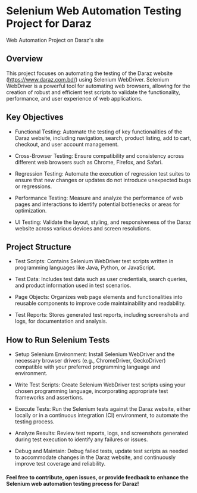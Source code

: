 # Selenium Web Automation Testing Project for Daraz
Web Automation Project on Daraz's site

## Overview
This project focuses on automating the testing of the Daraz website (https://www.daraz.com.bd/) using Selenium WebDriver. Selenium WebDriver is a powerful tool for automating web browsers, allowing for the creation of robust and efficient test scripts to validate the functionality, performance, and user experience of web applications.

## Key Objectives
- Functional Testing: Automate the testing of key functionalities of the Daraz website, including navigation, search, product listing, add to cart, checkout, and user account management.

- Cross-Browser Testing: Ensure compatibility and consistency across different web browsers such as Chrome, Firefox, and Safari.

- Regression Testing: Automate the execution of regression test suites to ensure that new changes or updates do not introduce unexpected bugs or regressions.

- Performance Testing: Measure and analyze the performance of web pages and interactions to identify potential bottlenecks or areas for optimization.

- UI Testing: Validate the layout, styling, and responsiveness of the Daraz website across various devices and screen resolutions.

## Project Structure
- Test Scripts: Contains Selenium WebDriver test scripts written in programming languages like Java, Python, or JavaScript.

- Test Data: Includes test data such as user credentials, search queries, and product information used in test scenarios.

- Page Objects: Organizes web page elements and functionalities into reusable components to improve code maintainability and readability.

- Test Reports: Stores generated test reports, including screenshots and logs, for documentation and analysis.

## How to Run Selenium Tests
- Setup Selenium Environment: Install Selenium WebDriver and the necessary browser drivers (e.g., ChromeDriver, GeckoDriver) compatible with your preferred programming language and environment.

- Write Test Scripts: Create Selenium WebDriver test scripts using your chosen programming language, incorporating appropriate test frameworks and assertions.

- Execute Tests: Run the Selenium tests against the Daraz website, either locally or in a continuous integration (CI) environment, to automate the testing process.

- Analyze Results: Review test reports, logs, and screenshots generated during test execution to identify any failures or issues.

- Debug and Maintain: Debug failed tests, update test scripts as needed to accommodate changes in the Daraz website, and continuously improve test coverage and reliability.

#### Feel free to contribute, open issues, or provide feedback to enhance the Selenium web automation testing process for Daraz!
